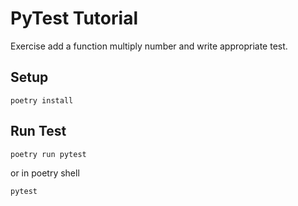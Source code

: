 # PyTest Tutorial

Exercise add a function multiply number and write appropriate test.

## Setup
```shell
poetry install
```

## Run Test
```shell
poetry run pytest
```
or in poetry shell
```shell
pytest
```
